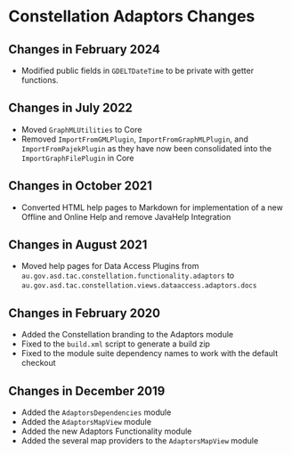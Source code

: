 # Constellation Adaptors Changes

## Changes in February 2024
* Modified public fields in `GDELTDateTime` to be private with getter functions.

## Changes in July 2022
* Moved `GraphMLUtilities` to Core
* Removed `ImportFromGMLPlugin`, `ImportFromGraphMLPlugin`, and `ImportFromPajekPlugin` as they have 
now been consolidated into the `ImportGraphFilePlugin` in Core

## Changes in October 2021
* Converted HTML help pages to Markdown for implementation of a new Offline and Online Help
and remove JavaHelp Integration

## Changes in August 2021
* Moved help pages for Data Access Plugins from `au.gov.asd.tac.constellation.functionality.adaptors` 
to `au.gov.asd.tac.constellation.views.dataaccess.adaptors.docs`

## Changes in February 2020
* Added the Constellation branding to the Adaptors module
* Fixed to the `build.xml` script to generate a build zip
* Fixed to the module suite dependency names to work with the default checkout

## Changes in December 2019
* Added the `AdaptorsDependencies` module
* Added the `AdaptorsMapView` module
* Added the new Adaptors Functionality module
* Added the several map providers to the `AdaptorsMapView` module